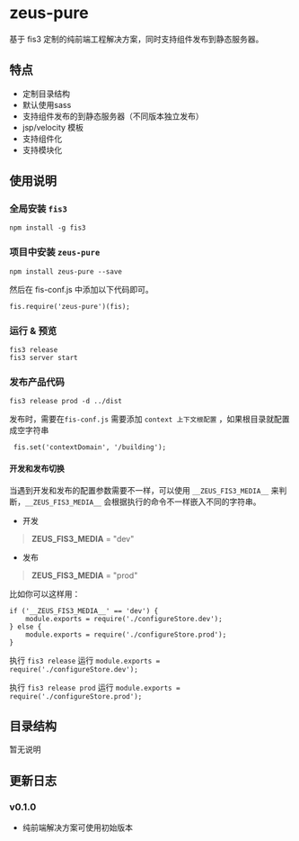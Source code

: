 # zeus-pure
基于 fis3 定制的纯前端工程解决方案，同时支持组件发布到静态服务器。

## 特点

- 定制目录结构
- 默认使用sass
- 支持组件发布的到静态服务器（不同版本独立发布）
- jsp/velocity 模板
- 支持组件化
- 支持模块化


## 使用说明

### 全局安装 `fis3`

	npm install -g fis3

### 项目中安装 `zeus-pure`

	npm install zeus-pure --save


然后在 fis-conf.js 中添加以下代码即可。

	fis.require('zeus-pure')(fis);


### 运行 & 预览

	fis3 release
	fis3 server start

### 发布产品代码

	fis3 release prod -d ../dist

发布时，需要在`fis-conf.js` 需要添加 `context 上下文根配置` ，如果根目录就配置成空字符串
	
	 fis.set('contextDomain', '/building');

#### 开发和发布切换

当遇到开发和发布的配置参数需要不一样，可以使用 `__ZEUS_FIS3_MEDIA__` 来判断，`__ZEUS_FIS3_MEDIA__` 会根据执行的命令不一样嵌入不同的字符串。

- 开发

> __ZEUS_FIS3_MEDIA__ = "dev"

- 发布

> __ZEUS_FIS3_MEDIA__ = "prod"

比如你可以这样用：

	if ('__ZEUS_FIS3_MEDIA__' == 'dev') {
	    module.exports = require('./configureStore.dev');
	} else {
	    module.exports = require('./configureStore.prod');
	}

执行 `fis3 release` 运行 `module.exports = require('./configureStore.dev');`

执行 `fis3 release prod` 运行 `module.exports = require('./configureStore.prod');`

## 目录结构
暂无说明

## 更新日志

### v0.1.0

- 纯前端解决方案可使用初始版本